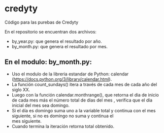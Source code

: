 # credyty
Código para las purebas de Credyty

En el repositorio se encuentran dos archivos:
  - by_year.py: que genera el resultado por año.
  - by_month.py: que genera el resultado por mes.
  
## En el modulo: by_month.py:

  - Uso el modulo de la libreria estandar de Python: calendar (https://docs.python.org/3/library/calendar.html).
  - La función count_sundays() itera a través de cada mes de cada año del siglo XX.
  - Luego con la función calendar.monthrange(), que retorna el dia de inicio de cada mes más el número total de dias del mes
    , verifica que el día inicial del mes sea domingo.
  - Si el día es domingo suma uno a la variable total y continua con el mes siguiente, si no es domingo no suma y continua el   
    mes siguiente.
  - Cuando termina la iteración retorna total obtenido.
